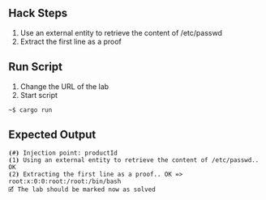 ## Hack Steps

1. Use an external entity to retrieve the content of /etc/passwd
2. Extract the first line as a proof

## Run Script

1. Change the URL of the lab
2. Start script

```
~$ cargo run
```

## Expected Output

```
⦗#⦘ Injection point: productId
⦗1⦘ Using an external entity to retrieve the content of /etc/passwd.. OK
⦗2⦘ Extracting the first line as a proof.. OK => root:x:0:0:root:/root:/bin/bash
🗹 The lab should be marked now as solved
```
